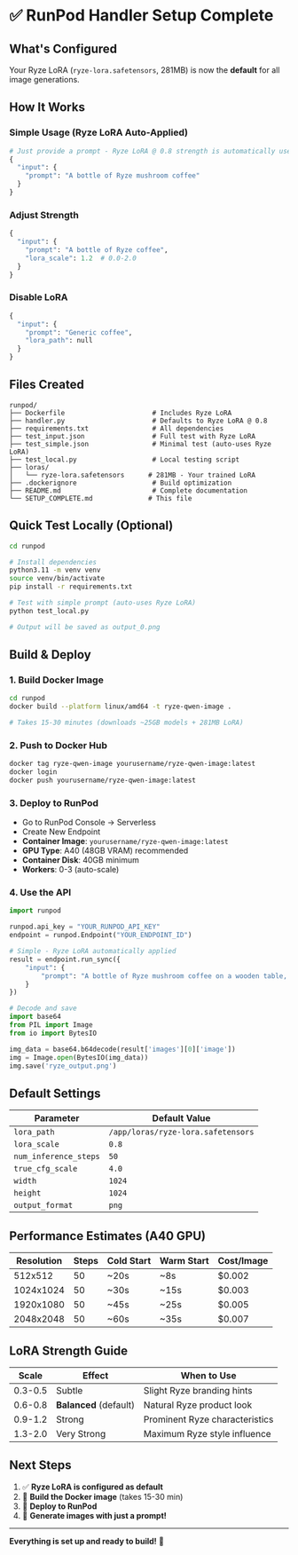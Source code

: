# ✅ RunPod Handler Setup Complete

## What's Configured

Your Ryze LoRA (`ryze-lora.safetensors`, 281MB) is now the **default** for all image generations.

## How It Works

### Simple Usage (Ryze LoRA Auto-Applied)
```python
# Just provide a prompt - Ryze LoRA @ 0.8 strength is automatically used
{
  "input": {
    "prompt": "A bottle of Ryze mushroom coffee"
  }
}
```

### Adjust Strength
```python
{
  "input": {
    "prompt": "A bottle of Ryze coffee",
    "lora_scale": 1.2  # 0.0-2.0
  }
}
```

### Disable LoRA
```python
{
  "input": {
    "prompt": "Generic coffee",
    "lora_path": null
  }
}
```

## Files Created

```
runpod/
├── Dockerfile                      # Includes Ryze LoRA
├── handler.py                      # Defaults to Ryze LoRA @ 0.8
├── requirements.txt                # All dependencies
├── test_input.json                 # Full test with Ryze LoRA
├── test_simple.json                # Minimal test (auto-uses Ryze LoRA)
├── test_local.py                   # Local testing script
├── loras/
│   └── ryze-lora.safetensors      # 281MB - Your trained LoRA
├── .dockerignore                   # Build optimization
├── README.md                       # Complete documentation
└── SETUP_COMPLETE.md              # This file

```

## Quick Test Locally (Optional)

```bash
cd runpod

# Install dependencies
python3.11 -m venv venv
source venv/bin/activate
pip install -r requirements.txt

# Test with simple prompt (auto-uses Ryze LoRA)
python test_local.py

# Output will be saved as output_0.png
```

## Build & Deploy

### 1. Build Docker Image
```bash
cd runpod
docker build --platform linux/amd64 -t ryze-qwen-image .

# Takes 15-30 minutes (downloads ~25GB models + 281MB LoRA)
```

### 2. Push to Docker Hub
```bash
docker tag ryze-qwen-image yourusername/ryze-qwen-image:latest
docker login
docker push yourusername/ryze-qwen-image:latest
```

### 3. Deploy to RunPod
- Go to RunPod Console → Serverless
- Create New Endpoint
- **Container Image**: `yourusername/ryze-qwen-image:latest`
- **GPU Type**: A40 (48GB VRAM) recommended
- **Container Disk**: 40GB minimum
- **Workers**: 0-3 (auto-scale)

### 4. Use the API
```python
import runpod

runpod.api_key = "YOUR_RUNPOD_API_KEY"
endpoint = runpod.Endpoint("YOUR_ENDPOINT_ID")

# Simple - Ryze LoRA automatically applied
result = endpoint.run_sync({
    "input": {
        "prompt": "A bottle of Ryze mushroom coffee on a wooden table, natural lighting, product photography, highly detailed"
    }
})

# Decode and save
import base64
from PIL import Image
from io import BytesIO

img_data = base64.b64decode(result['images'][0]['image'])
img = Image.open(BytesIO(img_data))
img.save('ryze_output.png')
```

## Default Settings

| Parameter | Default Value |
|-----------|---------------|
| `lora_path` | `/app/loras/ryze-lora.safetensors` |
| `lora_scale` | `0.8` |
| `num_inference_steps` | `50` |
| `true_cfg_scale` | `4.0` |
| `width` | `1024` |
| `height` | `1024` |
| `output_format` | `png` |

## Performance Estimates (A40 GPU)

| Resolution | Steps | Cold Start | Warm Start | Cost/Image |
|------------|-------|------------|------------|------------|
| 512x512 | 50 | ~20s | ~8s | $0.002 |
| 1024x1024 | 50 | ~30s | ~15s | $0.003 |
| 1920x1080 | 50 | ~45s | ~25s | $0.005 |
| 2048x2048 | 50 | ~60s | ~35s | $0.007 |

## LoRA Strength Guide

| Scale | Effect | When to Use |
|-------|--------|-------------|
| 0.3-0.5 | Subtle | Slight Ryze branding hints |
| 0.6-0.8 | **Balanced** (default) | Natural Ryze product look |
| 0.9-1.2 | Strong | Prominent Ryze characteristics |
| 1.3-2.0 | Very Strong | Maximum Ryze style influence |

## Next Steps

1. ✅ **Ryze LoRA is configured as default**
2. 🔨 **Build the Docker image** (takes 15-30 min)
3. 🚀 **Deploy to RunPod**
4. 🎨 **Generate images with just a prompt!**

---

**Everything is set up and ready to build!** 🎉
